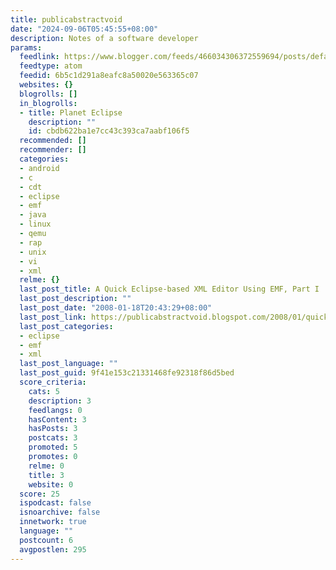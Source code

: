 ```yaml
---
title: publicabstractvoid
date: "2024-09-06T05:45:55+08:00"
description: Notes of a software developer
params:
  feedlink: https://www.blogger.com/feeds/466034306372559694/posts/default/-/eclipse
  feedtype: atom
  feedid: 6b5c1d291a8eafc8a50020e563365c07
  websites: {}
  blogrolls: []
  in_blogrolls:
  - title: Planet Eclipse
    description: ""
    id: cbdb622ba1e7cc43c393ca7aabf106f5
  recommended: []
  recommender: []
  categories:
  - android
  - c
  - cdt
  - eclipse
  - emf
  - java
  - linux
  - qemu
  - rap
  - unix
  - vi
  - xml
  relme: {}
  last_post_title: A Quick Eclipse-based XML Editor Using EMF, Part I
  last_post_description: ""
  last_post_date: "2008-01-18T20:43:29+08:00"
  last_post_link: https://publicabstractvoid.blogspot.com/2008/01/quick-eclipse-based-xml-editor-using.html
  last_post_categories:
  - eclipse
  - emf
  - xml
  last_post_language: ""
  last_post_guid: 9f41e153c21331468fe92318f86d5bed
  score_criteria:
    cats: 5
    description: 3
    feedlangs: 0
    hasContent: 3
    hasPosts: 3
    postcats: 3
    promoted: 5
    promotes: 0
    relme: 0
    title: 3
    website: 0
  score: 25
  ispodcast: false
  isnoarchive: false
  innetwork: true
  language: ""
  postcount: 6
  avgpostlen: 295
---
```

